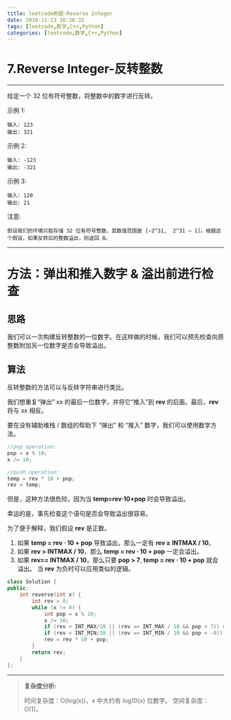 ```yaml
---
title: leetcode刷题-Reverse Integer
date: 2018-11-13 16:38:32
tags: [leetcode,数学,C++,Python]
categories: [leetcode,数学,C++,Python]
---
```


# 7.Reverse Integer-反转整数

---

给定一个 32 位有符号整数，将整数中的数字进行反转。

示例 1:
```
输入: 123
输出: 321
```
示例 2:
```
输入: -123
输出: -321
```
示例 3:
```
输入: 120
输出: 21
```
注意:
```
假设我们的环境只能存储 32 位有符号整数，其数值范围是 [−2^31,  2^31 − 1]。根据这个假设，如果反转后的整数溢出，则返回 0。
```

---

# 方法：弹出和推入数字 & 溢出前进行检查

## 思路

我们可以一次构建反转整数的一位数字。在这样做的时候，我们可以预先检查向原整数附加另一位数字是否会导致溢出。

## 算法

反转整数的方法可以与反转字符串进行类比。

我们想重复“弹出” xx 的最后一位数字，并将它“推入”到 **rev** 的后面。最后，**rev** 将与 xx 相反。

要在没有辅助堆栈 / 数组的帮助下 “弹出” 和 “推入” 数字，我们可以使用数学方法。
```c++
//pop operation:
pop = x % 10;
x /= 10;

//push operation:
temp = rev * 10 + pop;
rev = temp;
```
但是，这种方法很危险，因为当 **temp=rev⋅10+pop** 时会导致溢出。

幸运的是，事先检查这个语句是否会导致溢出很容易。

为了便于解释，我们假设 **rev** 是正数。

1. 如果 **temp = rev ⋅ 10 + pop** 导致溢出，那么一定有 **rev ≥ INTMAX / 10**。
2. 如果 **rev > INTMAX / 10**，那么 **temp = rev ⋅ 10 + pop** 一定会溢出。
3. 如果 **rev== INTMAX / 10**，那么只要 **pop > 7**, **temp = rev ⋅ 10 + pop** 就会溢出。
当 **rev** 为负时可以应用类似的逻辑。

```c++
class Solution {
public:
    int reverse(int x) {
        int rev = 0;
        while (x != 0) {
            int pop = x % 10;
            x /= 10;
            if (rev > INT_MAX/10 || (rev == INT_MAX / 10 && pop > 7)) return 0;
            if (rev < INT_MIN/10 || (rev == INT_MIN / 10 && pop < -8)) return 0;
            rev = rev * 10 + pop;
        }
        return rev;
    }
};
```
---

>**复杂度分析:**
>
>时间复杂度：O(log(x))，x 中大约有 log10(x) 位数字。
>空间复杂度：O(1)。
